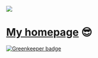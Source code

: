 ![](https://david-dm.org/r3nya/homepage.svg)

# [My homepage](http://r3nya.ru) :sunglasses:

[![Greenkeeper badge](https://badges.greenkeeper.io/r3nya/homepage.svg)](https://greenkeeper.io/)
